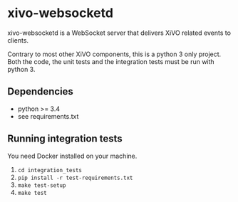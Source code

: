 # xivo-websocketd

xivo-websocketd is a WebSocket server that delivers XiVO related events to clients.

Contrary to most other XiVO components, this is a python 3 only project. Both
the code, the unit tests and the integration tests must be run with python 3.

## Dependencies

* python >= 3.4
* see requirements.txt

## Running integration tests

You need Docker installed on your machine.

1. `cd integration_tests`
2. `pip install -r test-requirements.txt`
3. `make test-setup`
4. `make test`
